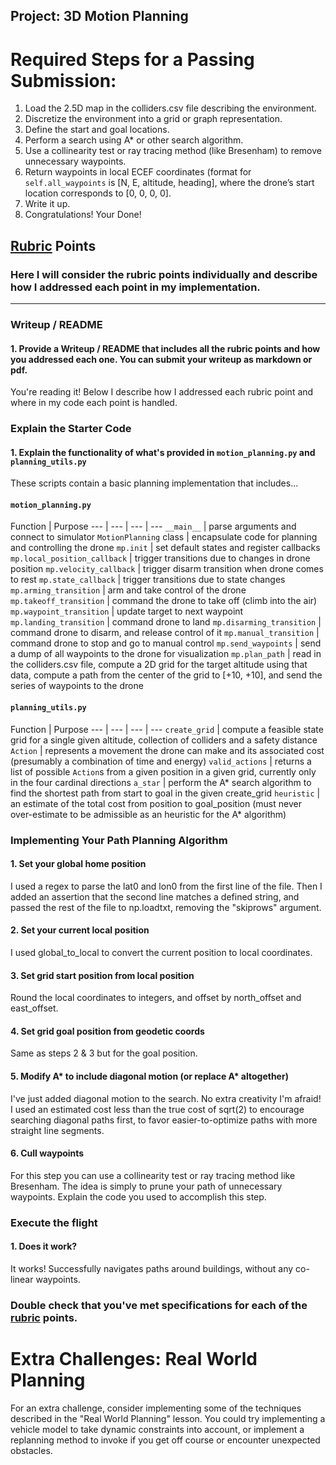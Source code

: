 ## Project: 3D Motion Planning

# Required Steps for a Passing Submission:
1. Load the 2.5D map in the colliders.csv file describing the environment.
2. Discretize the environment into a grid or graph representation.
3. Define the start and goal locations.
4. Perform a search using A* or other search algorithm.
5. Use a collinearity test or ray tracing method (like Bresenham) to remove unnecessary waypoints.
6. Return waypoints in local ECEF coordinates (format for `self.all_waypoints` is [N, E, altitude, heading], where the drone’s start location corresponds to [0, 0, 0, 0].
7. Write it up.
8. Congratulations!  Your Done!

## [Rubric](https://review.udacity.com/#!/rubrics/1534/view) Points
### Here I will consider the rubric points individually and describe how I addressed each point in my implementation.  

---
### Writeup / README

#### 1. Provide a Writeup / README that includes all the rubric points and how you addressed each one.  You can submit your writeup as markdown or pdf.  

You're reading it! Below I describe how I addressed each rubric point and where in my code each point is handled.

### Explain the Starter Code

#### 1. Explain the functionality of what's provided in `motion_planning.py` and `planning_utils.py`
These scripts contain a basic planning implementation that includes...

#### `motion_planning.py`
Function | Purpose
--- | --- | --- | ---
`__main__` | parse arguments and connect to simulator
`MotionPlanning` class | encapsulate code for planning and controlling the drone
`mp.init` | set default states and register callbacks
`mp.local_position_callback` | trigger transitions due to changes in drone position
`mp.velocity_callback` | trigger disarm transition when drone comes to rest
`mp.state_callback` | trigger transitions due to state changes
`mp.arming_transition` | arm and take control of the drone
`mp.takeoff_transition` | command the drone to take off (climb into the air)
`mp.waypoint_transition` | update target to next waypoint
`mp.landing_transition` | command drone to land
`mp.disarming_transition` | command drone to disarm, and release control of it
`mp.manual_transition` | command drone to stop and go to manual control
`mp.send_waypoints` | send a dump of all waypoints to the drone for visualization
`mp.plan_path` | read in the colliders.csv file, compute a 2D grid for the target altitude using that data, compute a path from the center of the grid to [+10, +10], and send the series of waypoints to the drone

#### `planning_utils.py`
Function | Purpose
--- | --- | --- | ---
`create_grid` | compute a feasible state grid for a single given altitude, collection of colliders and a safety distance
`Action` | represents a movement the drone can make and its associated cost (presumably a combination of time and energy)
`valid_actions` | returns a list of possible `Action`s from a given position in a given grid, currently only in the four cardinal directions
`a_star` | perform the A* search algorithm to find the shortest path from start to goal in the given create_grid
`heuristic` | an estimate of the total cost from position to goal_position (must never over-estimate to be admissible as an heuristic for the A* algorithm)

### Implementing Your Path Planning Algorithm

#### 1. Set your global home position
I used a regex to parse the lat0 and lon0 from the first line of the file.
Then I added an assertion that the second line matches a defined string, and passed the rest of the file to np.loadtxt, removing the "skiprows" argument.

#### 2. Set your current local position
I used global_to_local to convert the current position to local coordinates.

#### 3. Set grid start position from local position
Round the local coordinates to integers, and offset by north_offset and east_offset.

#### 4. Set grid goal position from geodetic coords
Same as steps 2 & 3 but for the goal position.

#### 5. Modify A* to include diagonal motion (or replace A* altogether)
I've just added diagonal motion to the search. No extra creativity I'm afraid!
I used an estimated cost less than the true cost of sqrt(2) to encourage searching diagonal paths first, to favor easier-to-optimize paths with more straight line segments.

#### 6. Cull waypoints
For this step you can use a collinearity test or ray tracing method like Bresenham. The idea is simply to prune your path of unnecessary waypoints. Explain the code you used to accomplish this step.



### Execute the flight
#### 1. Does it work?
It works! Successfully navigates paths around buildings, without any co-linear waypoints.

### Double check that you've met specifications for each of the [rubric](https://review.udacity.com/#!/rubrics/1534/view) points.

# Extra Challenges: Real World Planning

For an extra challenge, consider implementing some of the techniques described in the "Real World Planning" lesson. You could try implementing a vehicle model to take dynamic constraints into account, or implement a replanning method to invoke if you get off course or encounter unexpected obstacles.
